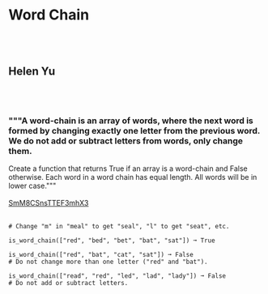 # Word Chain
<br><br>
## Helen Yu
<br><br>
### """A word-chain is an array of words, where the next word is formed by changing exactly one letter from the previous word. We do not add or subtract letters from words, only change them.
Create a function that returns True if an array is a word-chain and False otherwise.
Each word in a word chain has equal length.
All words will be in lower case."""
<br><br>
[SmM8CSnsTTEF3mhX3](https://edabit.com/challenge/SmM8CSnsTTEF3mhX3)
<br><br>
```is_word_chain(["meal", "seal", "seat", "beat", "beet"]) ➞ True
# Change "m" in "meal" to get "seal", "l" to get "seat", etc.

is_word_chain(["red", "bed", "bet", "bat", "sat"]) ➞ True

is_word_chain(["red", "bat", "cat", "sat"]) ➞ False
# Do not change more than one letter ("red" and "bat").

is_word_chain(["read", "red", "led", "lad", "lady"]) ➞ False
# Do not add or subtract letters.
```

<br><br>
